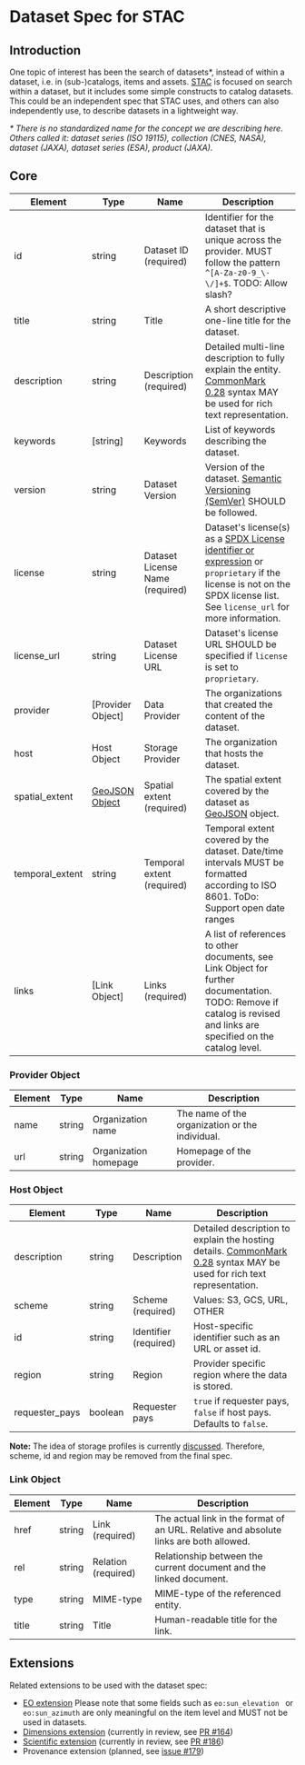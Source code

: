 # Dataset Spec for STAC

## Introduction

One topic of interest has been the search of datasets*, instead of within a dataset, i.e. in (sub-)catalogs, items and assets. [STAC](https://github.com/radiantearth/stac-spec) is focused on search within a dataset, but it includes some simple constructs to catalog datasets. This could be an independent spec that STAC uses, and others can also independently use, to describe datasets in a lightweight way.

*\* There is no standardized name for the concept we are describing here. Others called it: dataset series (ISO 19115), collection (CNES, NASA), dataset (JAXA), dataset series (ESA), product (JAXA).*

## Core

| Element         | Type                                  | Name                            | Description                                                  |
| --------------- | ------------------------------------- | ------------------------------- | ------------------------------------------------------------ |
| id              | string                                | Dataset ID (required)           | Identifier for the dataset that is unique across the provider. MUST follow the pattern ` ^[A-Za-z0-9_\-\/]+$ `. TODO: Allow slash? |
| title           | string                                | Title                           | A short descriptive one-line title for the dataset.          |
| description     | string                                | Description (required)          | Detailed multi-line description to fully explain the entity. [CommonMark 0.28](http://commonmark.org/) syntax MAY be used for rich text representation. |
| keywords        | [string]                              | Keywords                        | List of keywords describing the dataset.                     |
| version         | string                                | Dataset Version                 | Version of the dataset. [Semantic Versioning (SemVer)](https://semver.org/) SHOULD be followed. |
| license         | string                                | Dataset License Name (required) | Dataset's license(s) as a [SPDX License identifier or expression](https://spdx.org/licenses/) or `proprietary` if the license is not on the SPDX license list. See `license_url` for more information. |
| license_url     | string                                | Dataset License URL             | Dataset's license URL SHOULD be specified if `license` is set to `proprietary`. |
| provider        | [Provider Object]                     | Data Provider                   | The organizations that created the content of the dataset.   |
| host            | Host Object                           | Storage Provider                | The organization that hosts the dataset.                     |
| spatial_extent  | [GeoJSON Object](http://geojson.org/) | Spatial extent (required)       | The spatial extent covered by the dataset as [GeoJSON](http://geojson.org/) object. |
| temporal_extent | string                                | Temporal extent (required)      | Temporal extent covered by the dataset. Date/time intervals MUST be formatted according to ISO 8601. ToDo: Support open date ranges |
| links           | [Link Object]                         | Links (required)                | A list of references to other documents, see Link Object for further documentation. TODO: Remove if catalog is revised and links are specified on the catalog level. |

### Provider Object

| Element | Type   | Name                  | Description                                     |
| ------- | ------ | --------------------- | ----------------------------------------------- |
| name    | string | Organization name     | The name of the organization or the individual. |
| url     | string | Organization homepage | Homepage of the provider.                       |

###  Host Object

| Element        | Type    | Name                  | Description                                                  |
| -------------- | ------- | --------------------- | ------------------------------------------------------------ |
| description    | string  | Description           | Detailed description to explain the hosting details. [CommonMark 0.28](http://commonmark.org/) syntax MAY be used for rich text representation. |
| scheme         | string  | Scheme (required)     | Values: S3, GCS, URL, OTHER                                  |
| id             | string  | Identifier (required) | Host-specific identifier such as an URL or asset id.         |
| region         | string  | Region                | Provider specific region where the data is stored.           |
| requester_pays | boolean | Requester pays        | `true` if requester pays, `false` if host pays. Defaults to `false`. |

**Note:** The idea of storage profiles is currently [discussed](https://github.com/radiantearth/stac-spec/issues/148). Therefore, scheme, id and region may be removed from the final spec.

### Link Object

| Element | Type   | Name                | Description                                                  |
| ------- | ------ | ------------------- | ------------------------------------------------------------ |
| href    | string | Link (required)     | The actual link in the format of an URL. Relative and absolute links are both allowed. |
| rel     | string | Relation (required) | Relationship between the current document and the linked document. |
| type    | string | MIME-type           | MIME-type of the referenced entity.                          |
| title   | string | Title               | Human-readable title for the link.                           |

## Extensions

Related extensions to be used with the dataset spec:

* [EO extension](../extensions/stac-eo-spec.md)
  Please note that some fields such as `eo:sun_elevation ` or `eo:sun_azimuth` are only meaningful on the item level and MUST not be used in datasets.
* [Dimensions extension](../extensions/dimension) (currently in review, see [PR #164](https://github.com/radiantearth/stac-spec/pull/164))
* [Scientific extension](../extensions/scientific) (currently in review, see [PR #186](https://github.com/radiantearth/stac-spec/pull/186))
* Provenance extension  (planned, see [issue #179](https://github.com/radiantearth/stac-spec/issues/179))